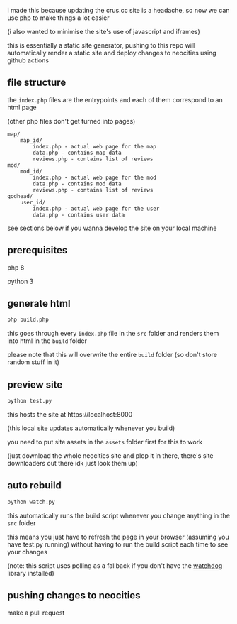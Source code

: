 i made this because updating the crus.cc site is a headache, so now we can use php to make things a lot easier

(i also wanted to minimise the site's use of javascript and iframes)

this is essentially a static site generator, pushing to this repo will automatically render a static site and deploy changes to neocities using github actions

## file structure

the `index.php` files are the entrypoints and each of them correspond to an html page

(other php files don't get turned into pages)

```
map/
	map_id/
		index.php - actual web page for the map
		data.php - contains map data
		reviews.php - contains list of reviews
mod/
	mod_id/
		index.php - actual web page for the mod
		data.php - contains mod data
		reviews.php - contains list of reviews
godhead/
	user_id/
		index.php - actual web page for the user
		data.php - contains user data
```

see sections below if you wanna develop the site on your local machine

## prerequisites

php 8

python 3

## generate html

```bash
php build.php
```

this goes through every `index.php` file in the `src` folder and renders them into html in the `build` folder

please note that this will overwrite the entire `build` folder (so don't store random stuff in it)

## preview site

```bash
python test.py
```

this hosts the site at https://localhost:8000

(this local site updates automatically whenever you build)

you need to put site assets in the `assets` folder first for this to work

(just download the whole neocities site and plop it in there, there's site downloaders out there idk just look them up)

## auto rebuild

```bash
python watch.py
```

this automatically runs the build script whenever you change anything in the `src` folder

this means you just have to refresh the page in your browser (assuming you have test.py running) without having to run the build script each time to see your changes

(note: this script uses polling as a fallback if you don't have the [watchdog](https://pypi.org/project/watchdog/) library installed)

## pushing changes to neocities

make a pull request
